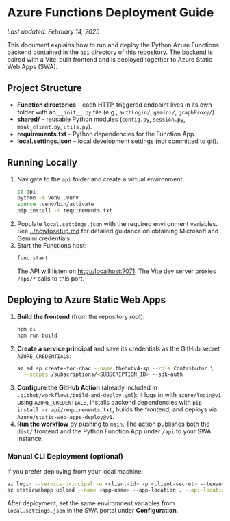 # Azure Functions Deployment Guide

_Last updated: February 14, 2025_

This document explains how to run and deploy the Python Azure Functions backend contained in the `api` directory of this repository. The backend is paired with a Vite-built frontend and is deployed together to Azure Static Web Apps (SWA).

## Project Structure
- **Function directories** – each HTTP-triggered endpoint lives in its own folder with an `__init__.py` file (e.g., `authLogin/`, `gemini/`, `graphProxy/`).
- **shared/** – reusable Python modules (`config.py`, `session.py`, `msal_client.py`, `utils.py`).
- **requirements.txt** – Python dependencies for the Function App.
- **local.settings.json** – local development settings (not committed to git).

## Running Locally
1. Navigate to the `api` folder and create a virtual environment:
   ```bash
   cd api
   python -m venv .venv
   source .venv/bin/activate
   pip install -r requirements.txt
   ```
2. Populate `local.settings.json` with the required environment variables. See [../howtosetup.md](../howtosetup.md) for detailed guidance on obtaining Microsoft and Gemini credentials.
3. Start the Functions host:
   ```bash
   func start
   ```
   The API will listen on <http://localhost:7071>. The Vite dev server proxies `/api/*` calls to this port.

## Deploying to Azure Static Web Apps
1. **Build the frontend** (from the repository root):
   ```bash
   npm ci
   npm run build
   ```
2. **Create a service principal** and save its credentials as the GitHub secret `AZURE_CREDENTIALS`:
   ```bash
   az ad sp create-for-rbac --name thehubv4-sp --role Contributor \
     --scopes /subscriptions/<SUBSCRIPTION_ID> --sdk-auth
   ```
3. **Configure the GitHub Action** (already included in `.github/workflows/build-and-deploy.yml`): it logs in with `azure/login@v1` using `AZURE_CREDENTIALS`, installs backend dependencies with `pip install -r api/requirements.txt`, builds the frontend, and deploys via `Azure/static-web-apps-deploy@v1`.
4. **Run the workflow** by pushing to `main`. The action publishes both the `dist/` frontend and the Python Function App under `/api` to your SWA instance.

### Manual CLI Deployment (optional)
If you prefer deploying from your local machine:
```bash
az login --service-principal -u <client-id> -p <client-secret> --tenant <tenant-id>
az staticwebapp upload --name <app-name> --app-location . --api-location api --output-location dist
```

After deployment, set the same environment variables from `local.settings.json` in the SWA portal under **Configuration**.
